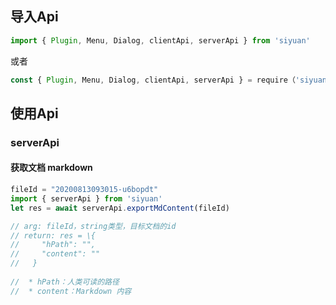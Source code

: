 ## 导入Api

```js
import { Plugin, Menu, Dialog, clientApi, serverApi } from 'siyuan'
```

或者

```js
const { Plugin, Menu, Dialog, clientApi, serverApi } = require（'siyuan'）
```

## 使用Api

### serverApi

#### 获取文档 markdown

```js
fileId = "20200813093015-u6bopdt"
import { serverApi } from 'siyuan'
let res = await serverApi.exportMdContent(fileId)

// arg: fileId，string类型，目标文档的id
// return: res = \{
//     "hPath": "",
//     "content": ""
//   }
 
//  * hPath：人类可读的路径
//  * content：Markdown 内容
```
